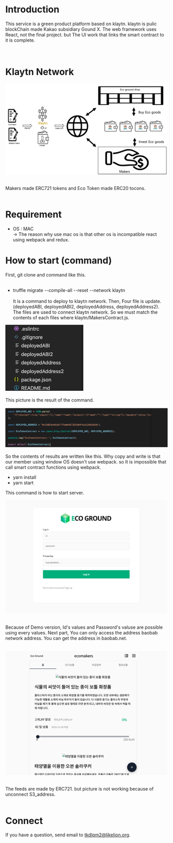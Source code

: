 # Introduction<br>
This service is a green product platform based on klaytn. klaytn is pulic blockChain made Kakao subsidiary Gound X. The web framework uses React, not the final project. but The UI work that links the smart contract to it is complete.
<br><br><br>
# Klaytn Network<br>
![version1](./images/network.png) <br><br>

Makers made ERC721 tokens and Eco Token made ERC20 tocons. <br><br>

# Requirement<br>

- OS : MAC <br>
-> The reason why use mac os is that other os is incompatible react using webpack and redux.


# How to start (command) <br>

First, git clone and command like this. <br><br>

- truffle migrate --compile-all --reset --network klaytn  <br><br>
It is a command to deploy to klaytn network. Then, Four file is update. (deployedABI, deployedABI2, deployedAddress, deployedAddress2). The files are used to connect klaytn network. So we must match the contents of each files where klaytn/MakersContract.js. <br>

![version1](./images/result.png) <br><br>
This picture is the result of the command.<br><br>
![version1](./images/address.png) <br><br>
So the contents of results are written like this. Why copy and write is that our member using window OS doesn't use webpack. so It is impossible that call smart contract functions using webpack. 
- yarn install <br>
- yarn start <br>

This command is how to start server.

![version1](./images/mainPage.png) <br><br>

Because of Demo version, Id's values and Password's valuse are possible using every values. Next part, You can only access the address baobab network address. You can get the address in baobab.net.<br><br>

![version1](./images/Makers.png) <br><br>

The feeds are made by ERC721. but picture is not working because of unconnect S3_address.<br><br>

# Connect
If you have a question, send email to tkdlqm2@likelion.org. 
